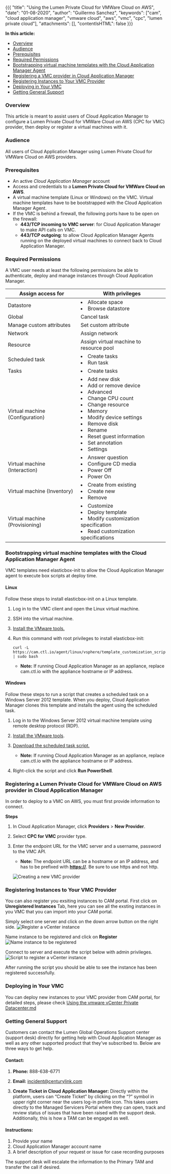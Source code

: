 {{{ "title": "Using the Lumen Private Cloud for VMWare Cloud on AWS",
"date": "01-08-2020",
"author": "Guillermo Sanchez",
"keywords": ["cam", "cloud application manager", "vmware cloud", "aws", "vmc", "cpc", "lumen private cloud"],
"attachments": [],
"contentIsHTML": false
}}}

**In this article:**

* [Overview](#overview)
* [Audience](#audience)
* [Prerequisites](#prerequisites)
* [Required Permissions](#required-permissions)
* [Bootstrapping virtual machine templates with the Cloud Application Manager Agent](#bootstrapping-virtual-machine-templates-with-the-cloud-application-manager-agent)
* [Registering a VMC provider in Cloud Application Manager](#registering-a-vmc-provider-in-cloud-application-manager)
* [Registering Instances to Your VMC Provider](#registering-instances-to-your-vmc-provider)
* [Deploying in Your VMC](#deploying-in-your-vmc)
* [Getting General Support](#getting-general-support)

### Overview

This article is meant to assist users of Cloud Application Manager to configure a Lumen Private Cloud for VMWare Cloud on AWS (CPC for VMC) provider, then deploy or register a virtual machines with it.

### Audience

All users of Cloud Application Manager using Lumen Private Cloud for VMWare Cloud on AWS providers.

### Prerequisites

* An active *Cloud Application Manager* account
* Access and credentials to a **Lumen Private Cloud for VMWare Cloud on AWS**.
* A virtual machine template (Linux or Windows) on the VMC. Virtual machine templates have to be bootstrapped with the Cloud Application Manager Agent.
* If the VMC is behind a firewall, the following ports have to be open on the firewall:
  * **443/TCP incoming to VMC server**: for Cloud Application Manager to make API calls on VMC.
  * **443/TCP outgoing**: to allow Cloud Application Manager Agents running on the deployed virtual machines to connect back to Cloud Application Manager.

### Required Permissions

A VMC user needs at least the following permissions be able to authenticate, deploy and manage instances through Cloud Application Manager.

| Assign access for | With privileges |
|-------------------|-----------------|
| Datastore | <li>Allocate space</li><li>Browse datastore</li> |
| Global | Cancel task |
| Manage custom attributes | Set custom attribute |
| Network | Assign network |
| Resource | Assign virtual machine to resource pool |
| Scheduled task | <li>Create tasks</li><li>Run task</li> |
| Tasks | <li>Create tasks</li> |
| Virtual machine (Configuration) | <li>Add new disk</li><li>Add or remove device</li><li>Advanced</li><li>Change CPU count</li><li>Change resource</li><li>Memory</li><li>Modify device settings</li><li>Remove disk</li><li>Rename</li><li>Reset guest information</li><li>Set annotation</li><li>Settings</li> |
| Virtual machine (Interaction) | <li>Answer question</li><li>Configure CD media</li><li>Power Off</li><li>Power On</li> |
| Virtual machine (Inventory) | <li>Create from existing</li><li>Create new</li><li>Remove</li> |
| Virtual machine (Provisioning) | <li>Customize</li><li>Deploy template</li><li>Modify customization specification</li><li>Read customization specifications</li> |

### Bootstrapping virtual machine templates with the Cloud Application Manager Agent

VMC templates need elasticbox-init to allow the Cloud Application Manager agent to execute box scripts at deploy time.

#### Linux

Follow these steps to install elasticbox-init on a Linux template.

1. Log in to the VMC client and open the Linux virtual machine.

2. SSH into the virtual machine.

3. [Install the VMware tools.](https://www.vmware.com/support/ws55/doc/ws_newguest_tools_linux.html)

4. Run this command with root privileges to install elasticbox-init:

   ```
   curl -L https://cam.ctl.io/agent/linux/vsphere/template_customization_script.sh | sudo bash
   ```

   * **Note:** If running Cloud Application Manager as an appliance, replace cam.ctl.io with the appliance hostname or IP address.

#### Windows

Follow these steps to run a script that creates a scheduled task on a Windows Server 2012 template. When you deploy, Cloud Application Manager clones this template and installs the agent using the scheduled task.

1. Log in to the Windows Server 2012 virtual machine template using remote desktop protocol (RDP).

2. [Install the VMware tools](https://kb.vmware.com/selfservice/microsites/search.do?language=en_US&cmd=displayKC&externalId=1018377).

3. [Download the scheduled task script.](https://cam.ctl.io/agent/windows/vsphere/template_customization_script.ps1)

   * **Note:** If running Cloud Application Manager as an appliance, replace cam.ctl.io with the appliance hostname or IP address.

4. Right-click the script and click **Run PowerShell**.

### Registering a Lumen Private Cloud for VMWare Cloud on AWS provider in Cloud Application Manager

In order to deploy to a VMC on AWS, you must first provide information to connect.

**Steps**

1. In Cloud Application Manager, click **Providers** > **New Provider**.

2. Select **CPC for VMC** provider type.

3. Enter the endpoint URL for the VMC server and a username, password to the VMC API.
   * **Note:** The endpoint URL can be a hostname or an IP address, and has to be prefixed with **<https://>**. Be sure to use https and not http.

   ![Creating a new VMC provider](../../images/cloud-application-manager/deploying-anywhere/VMC01.png)

### Registering Instances to Your VMC Provider

You can also register you exsiting instances to CAM portal. First click on **Unregistered Instances** Tab, here you can see all the exsting instances in you VMC that you can import into your CAM portal.

Simply select one server and click on the down arrow button on the right side.
![Register a vCenter instance](../../images/cloud-application-manager/deploying-anywhere/register_to_vmc1.png)

Name instance to be registered and click on **Register**
![Name instance to be registered](../../images/cloud-application-manager/deploying-anywhere/register_to_vmc2.png)

Connect to server and execute the script below with admin privileges.
![Script to register a vCenter instance](../../images/cloud-application-manager/deploying-anywhere/register_to_vmc3.png)

After running the script you should be able to see the instance has been registered successfully.

### Deploying in Your VMC

You can deploy new instances to your VMC provider from CAM portal, for detailed steps, please check [Using the vmware vCenter Private Datacenter.md](using-the-vmware-vcenter-private-datacenter.md)

### Getting General Support

Customers can contact the Lumen Global Operations Support center (support desk) directly for getting help with Cloud Application Manager as well as any other supported product that they’ve subscribed to.  Below are three ways to get help.

#### Contact:

1. **Phone:** 888-638-6771

2. **Email:** incident@centurylink.com

3. **Create Ticket in Cloud Application Manager:** Directly within the platform, users can “Create Ticket” by clicking on the “?” symbol in upper right corner near the users log-in profile icon.  This takes users directly to the Managed Servicers Portal where they can open, track and review status of issues that have been raised with the support desk.  Additionally, this is how a TAM can be engaged as well.

#### Instructions:

1. Provide your name
2. Cloud Application Manager account name
3. A brief description of your request or issue for case recording purposes

The support desk will escalate the information to the Primary TAM and transfer the call if desired.
